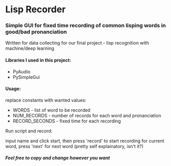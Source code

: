 # Lisp Recorder
### Simple GUI for fixed time recording of common lisping words in good/bad pronanciation
Written for data collecting for our final project - lisp recognition with machine/deep learning

#### Libraries I used in this project:

- PyAudio
- PySimpleGui

#### Usage:
replace constants with wanted values:

- WORDS - list of word to be recorded
- NUM_RECORDS - number of records for each word and pronanciation
- RECORD_SECONDS - fixed time for each recording

Run script and record:

input name and click start, then press 'record' to start recording for current word, press 'next' for next word (pretty self explainatory, isn't it?)



##### Feel free to copy and change however you want
